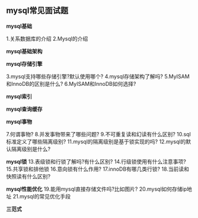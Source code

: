 ## mysql常见面试题

**mysql基础**

1.关系数据库的介绍
2.Mysql的介绍

**mysql基础架构**

**mysql存储引擎**

3.mysql支持哪些存储引擎?默认使用哪个?
4.mysql存储架构了解吗?
5.MyISAM和InnoDB的区别是什么?
6.MyISAM和InnoDB如何选择?

**mysql索引**

**mysql查询缓存**

**mysql事物**

7.何谓事物?
8.并发事物带来了哪些问题?
9.不可重复读和幻读有什么区别?
10.sql标准定义了哪些隔离级别?
11.mysql的隔离级别是基于锁实现的吗?
12.mysql的默认隔离级别是什么?

**mysql锁**
13.表级锁和行锁了解吗?有什么区别?
14.行级锁使用有什么注意事项?
15.共享锁和排他锁
16.意向锁有什么作用?
17.innoDB有哪几类行锁?
18.当前读和快照读有什么区别?

**mysql性能优化**
19.能用mysql直接存储文件吗?比如图片?
20.mysql如何存储ip地址
21.mysql的常见优化手段

**三范式**